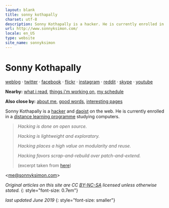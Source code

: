 ```yaml
---
layout: blank
title: sonny kothapally
charset: utf-8
description: Sonny Kothapally is a hacker. He is currently enrolled in a distance learning programme studying computers.
url: http://www.sonnyksimon.com/
locale: en_US
type: website
site_name: sonnyksimon
---
```


# Sonny Kothapally

[weblog](/weblog/) &middot; [twitter](http://twitter.com/sonnyksimon) &middot; [facebook](http://facebook.com/sonny.kothapally) &middot; [flickr](http://flickr.com/sonnyksimon) &middot; [instagram](http://instagram.com/sonnyksimon) &middot; [reddit](http://reddit.com/u/sonnyksimon) &middot; [skype](skype:sonnyksimon?userinfo) &middot; [youtube](http://youtube.com/sonnyksimon)


**Nearby:** [what i read](/reading), [things i'm working on](/hacks), [my schedule](http://calendar.google.com/calendar/embed?src=sonnyksimon@gmail.com)

**Also close by:** [about me](/about), [good words](/about#quotes), [interesting pages](/interesting-pages)

Sonny Kothapally is a [hacker](http://www.catb.org/esr/faqs/hacker-howto.html) and [daoist](http://www.iep.utm.edu/daoism/#H5) on the web. He is currently enrolled in a [distance learning programme](http://london.ac.uk/courses/computing-and-information-systems) studying computers.

> *Hacking is done on open source.*
>
> *Hacking is lightweight and exploratory.*
>
> *Hacking places a high value on modularity and reuse.*
>
> *Hacking favors scrap-and-rebuild over patch-and-extend.*
>
> (excerpt taken from [here](http://www.catb.org/esr/faqs/hacking-howto.html))

<[me@sonnyksimon.com](mailto:me@sonnyksimon.com)>

*Original articles on this site are CC [BY-NC-SA](http://creativecommons.org/licenses/by-nc-sa/4.0/legalcode) licensed unless otherwise stated.*
{: style="font-size: 0.7em"}

*last updated June 2019*
{: style="font-size: smaller"}
